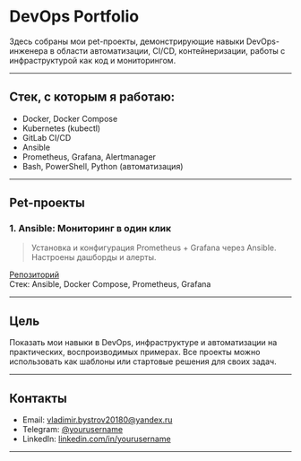 # DevOps Portfolio

Здесь собраны мои pet-проекты, демонстрирующие навыки DevOps-инженера в области автоматизации, CI/CD, контейнеризации, работы с инфраструктурой как код и мониторингом.

---

## Стек, с которым я работаю:
- Docker, Docker Compose
- Kubernetes (kubectl)
- GitLab CI/CD
- Ansible
- Prometheus, Grafana, Alertmanager
- Bash, PowerShell, Python (автоматизация)

---

##  Pet-проекты

### 1. **Ansible: Мониторинг в один клик**
> Установка и конфигурация Prometheus + Grafana через Ansible. Настроены дашборды и алерты.

 [Репозиторий](https://github.com/vbystrov03/ansible-monitoring)  
 Стек: Ansible, Docker Compose, Prometheus, Grafana

---

## Цель

Показать мои навыки в DevOps, инфраструктуре и автоматизации на практических, воспроизводимых примерах. Все проекты можно использовать как шаблоны или стартовые решения для своих задач.

---

## Контакты

- Email: vladimir.bystrov20180@yandex.ru 
- Telegram: [@yourusername](https://t.me/vbystrov1)  
- LinkedIn: [linkedin.com/in/yourusername](https://www.linkedin.com/in/%D0%B2%D0%BB%D0%B0%D0%B4%D0%B8%D0%BC%D0%B8%D1%80-%D0%B1%D1%8B%D1%81%D1%82%D1%80%D0%BE%D0%B2-0b3438350/)

---
